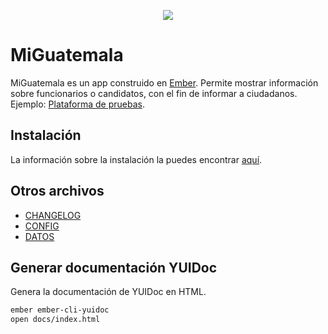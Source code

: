 <p align="center">
  <a href="http://redciudadana.org"><img width="auto" src="http://redciudadana.org/wp-content/uploads/2018/05/red-logo-01.png"></a>
</p>

# MiGuatemala

MiGuatemala es un app construido en [Ember](http://emberjs.com). Permite mostrar información sobre funcionarios o candidatos, con el fin de informar a ciudadanos. Ejemplo: [Plataforma de pruebas](http://miguatemala.redciudadana.org/).

## Instalación
La información sobre la instalación la puedes encontrar [aquí](https://github.com/RedCiudadana/MiGuatemala/blob/update/documentation/APP_SETUP.md).

## Otros archivos
- [CHANGELOG](https://github.com/RedCiudadana/MiGuatemala/blob/update/CHANGELOG.md)
- [CONFIG](https://github.com/RedCiudadana/MiGuatemala/blob/update/documentation/CONFIG.md)
- [DATOS](https://github.com/RedCiudadana/MiGuatemala/blob/update/documentation/DATOS.md)

## Generar documentación YUIDoc
Genera la documentación de YUIDoc en HTML.
```bash
ember ember-cli-yuidoc
open docs/index.html
```
